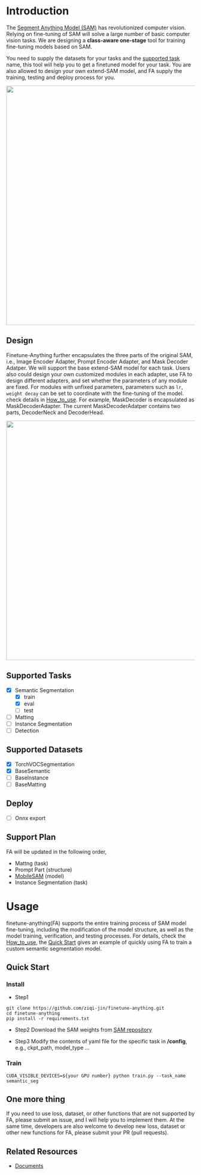# Introduction

The [Segment Anything Model (SAM)](https://github.com/facebookresearch/segment-anything) has revolutionized computer vision. Relying on fine-tuning of SAM will solve a large number of basic computer vision tasks. We are designing a **class-aware one-stage** tool for training fine-tuning models based on SAM. 

You need to supply the datasets for your tasks and the [supported task](#Supported-Tasks) name, this tool will help you to get a finetuned model for your task. You are also allowed to design your own extend-SAM model, and FA supply the training, testing and deploy process for you.

<img width="640" style="display: block; margin: 0 auto;" src="https://user-images.githubusercontent.com/67993288/230864865-db8810fd-9f0c-4f3e-81b1-8753b5121d03.png">

## Design
Finetune-Anything further encapsulates the three parts of the original SAM, i.e., Image Encoder Adapter, Prompt Encoder Adapter, and Mask Decoder Adatper. We will support the base extend-SAM model for each task. Users also could design your own customized modules in each adapter, use FA to design different adapters, and set whether the parameters of any module are fixed. For modules with unfixed parameters, parameters such as `lr`, `weight decay` can be set to coordinate with the fine-tuning of the model.
check details in [How_to_use](https://github.com/ziqi-jin/finetune-anything/blob/main/how_to_use_finetune_anything.md).
For example, MaskDecoder is encapsulated as MaskDecoderAdapter. The current MaskDecoderAdatper contains two parts, DecoderNeck and DecoderHead.

<img width="640" style="display: block; margin: 0 auto;" src="https://user-images.githubusercontent.com/67993288/244574810-db9a50ad-4082-4647-8b91-7a261f5aad40.svg">

## Supported Tasks
- [x] Semantic Segmentation
    - [x] train
    - [x] eval
    - [ ] test
- [ ] Matting
- [ ] Instance Segmentation
- [ ] Detection 
## Supported Datasets
- [x] TorchVOCSegmentation
- [x] BaseSemantic
- [ ] BaseInstance
- [ ] BaseMatting

## Deploy
- [ ] Onnx export

## Support Plan
FA will be updated in the following order,

- Mattng (task)
- Prompt Part (structure)
- [MobileSAM](https://github.com/ChaoningZhang/MobileSAM) (model)
- Instance Segmentation (task)

# Usage
finetune-anything(FA) supports the entire training process of SAM model fine-tuning, including the modification of the model structure, as well as the model training, verification, and testing processes. For details, check the [How_to_use](https://github.com/ziqi-jin/finetune-anything/blob/main/how_to_use_finetune_anything.md), the [Quick Start](#Quick-Start) gives an example of quickly using FA to train a custom semantic segmentation model.
## Quick Start
### Install
- Step1
```
git clone https://github.com/ziqi-jin/finetune-anything.git
cd finetune-anything
pip install -r requirements.txt
```
- Step2
Download the SAM weights from [SAM repository](https://github.com/facebookresearch/segment-anything#model-checkpoints)

- Step3
Modify the contents of yaml file for the specific task in **/config**, e.g., ckpt_path, model_type ...

### Train
```
CUDA_VISIBLE_DEVICES=${your GPU number} python train.py --task_name semantic_seg
```

## One more thing

If you need to use loss, dataset, or other functions that are not supported by FA, please submit an issue, and I will help you to implement them. At the same time, developers are also welcome to develop new loss, dataset or other new functions for FA, please submit your PR (pull requests).

## Related Resources

- [Documents](https://github.com/ziqi-jin/finetune-anything/blob/main/how_to_use_finetune_anything.md)

